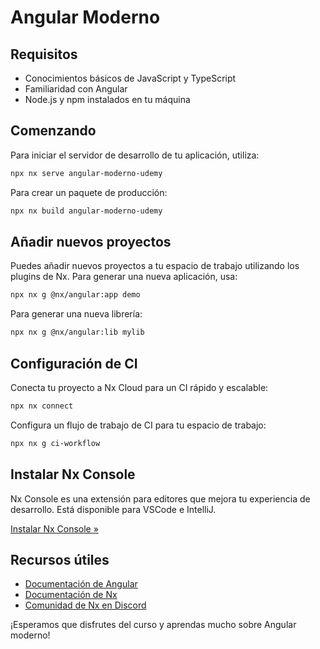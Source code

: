 # Angular Moderno

## Requisitos

- Conocimientos básicos de JavaScript y TypeScript
- Familiaridad con Angular
- Node.js y npm instalados en tu máquina

## Comenzando

Para iniciar el servidor de desarrollo de tu aplicación, utiliza:

```sh
npx nx serve angular-moderno-udemy
```

Para crear un paquete de producción:

```sh
npx nx build angular-moderno-udemy
```

## Añadir nuevos proyectos

Puedes añadir nuevos proyectos a tu espacio de trabajo utilizando los plugins de Nx. Para generar una nueva aplicación, usa:

```sh
npx nx g @nx/angular:app demo
```

Para generar una nueva librería:

```sh
npx nx g @nx/angular:lib mylib
```

## Configuración de CI

Conecta tu proyecto a Nx Cloud para un CI rápido y escalable:

```sh
npx nx connect
```

Configura un flujo de trabajo de CI para tu espacio de trabajo:

```sh
npx nx g ci-workflow
```

## Instalar Nx Console

Nx Console es una extensión para editores que mejora tu experiencia de desarrollo. Está disponible para VSCode e IntelliJ.

[Instalar Nx Console &raquo;](https://nx.dev/getting-started/editor-setup?utm_source=nx_project&utm_medium=readme&utm_campaign=nx_projects)

## Recursos útiles

- [Documentación de Angular](https://angular.io/docs)
- [Documentación de Nx](https://nx.dev)
- [Comunidad de Nx en Discord](https://go.nx.dev/community)

¡Esperamos que disfrutes del curso y aprendas mucho sobre Angular moderno!
